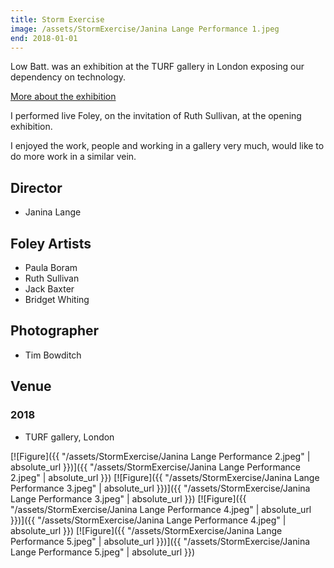 ```yaml
---
title: Storm Exercise
image: /assets/StormExercise/Janina Lange Performance 1.jpeg
end: 2018-01-01
---
```


Low Batt. was an exhibition at the TURF gallery in London exposing our dependency on technology.

[More about the exhibition](http://turf-projects.com/low-batt/)

I performed live Foley, on the invitation of Ruth Sullivan, at the opening exhibition.

I enjoyed the work, people and working in a gallery very much, would like to do more work in a similar vein.

## Director

- Janina Lange

## Foley Artists

- Paula Boram
- Ruth Sullivan
- Jack Baxter
- Bridget Whiting

## Photographer

- Tim Bowditch

## Venue

### 2018

- TURF gallery, London

[![Figure]({{ "/assets/StormExercise/Janina Lange Performance 2.jpeg" | absolute_url }})]({{ "/assets/StormExercise/Janina Lange Performance 2.jpeg" | absolute_url }})
[![Figure]({{ "/assets/StormExercise/Janina Lange Performance 3.jpeg" | absolute_url }})]({{ "/assets/StormExercise/Janina Lange Performance 3.jpeg" | absolute_url }})
[![Figure]({{ "/assets/StormExercise/Janina Lange Performance 4.jpeg" | absolute_url }})]({{ "/assets/StormExercise/Janina Lange Performance 4.jpeg" | absolute_url }})
[![Figure]({{ "/assets/StormExercise/Janina Lange Performance 5.jpeg" | absolute_url }})]({{ "/assets/StormExercise/Janina Lange Performance 5.jpeg" | absolute_url }})
